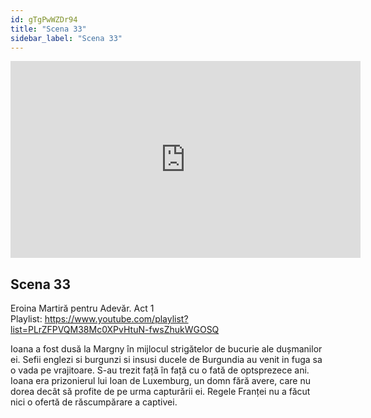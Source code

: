 ```yaml
---
id: gTgPwWZDr94
title: "Scena 33"
sidebar_label: "Scena 33"
---
```


<div class="video-float-container">
  <iframe
    width="560"
    height="315"
    src="https://www.youtube.com/embed/gTgPwWZDr94"
    title="YouTube video player"
    frameborder="0"
    allow="accelerometer; autoplay; clipboard-write; encrypted-media; gyroscope; picture-in-picture; web-share"
    referrerpolicy="strict-origin-when-cross-origin"
    allowfullscreen
  ></iframe>
</div>

## Scena 33

Eroina Martiră pentru Adevăr. Act 1   
Playlist: https://www.youtube.com/playlist?list=PLrZFPVQM38Mc0XPvHtuN-fwsZhukWGOSQ 

Ioana a fost dusă la Margny în mijlocul strigătelor de bucurie ale dușmanilor ei. Sefii englezi si burgunzi si insusi ducele de Burgundia au venit in fuga sa o vada pe vrajitoare. S-au trezit față în față cu o fată de optsprezece ani. Ioana era prizonierul lui Ioan de Luxemburg, un domn fără avere, care nu dorea decât să profite de pe urma capturării ei. Regele Franței nu a făcut nici o ofertă de răscumpărare a captivei.
